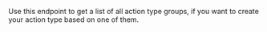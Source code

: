 Use this endpoint to get a list of all action type groups, if you want to create your action type based on one of them.